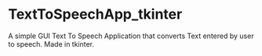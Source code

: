 # TextToSpeechApp_tkinter

A simple GUI Text To Speech Application that converts Text entered by user to speech. Made in tkinter.
